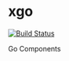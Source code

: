 # xgo

[![Build Status](https://travis-ci.org/Kretech/xgo.svg?branch=master)](https://travis-ci.org/Kretech/xgo)

Go Components
